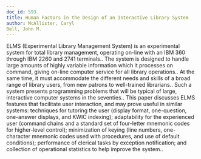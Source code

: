 ```yaml
---
doc_id: 593
title: Human Factors in the Design of an Interactive Library System
author: McAllister, Caryl
Bell, John M.
---
```


ELMS (Experimental Library Management System) is an experimental
system for total library management, operating on-line with an IBM 360
through IBM 2260 and 2741 terminals.. The system is designed to handle
large amounts of highly variable information which it processes on 
command, giving on-line computer service for all library operations..
At the same time, it must accommodate the different needs and skills
of a broad range of library users, from new patrons to well-trained
librarians..
   Such a system presents programming problems that will be typical
of large, interactive computer systems in the seventies.. This paper
discusses ELMS features that facilitate user interaction, and may prove
useful in similar systems:  techniques for tutoring the user (display
format, one-question, one-answer displays, and KWIC indexing); adaptability
for the experienced user (command chains and a standard set of four-letter
mnemonic codes for higher-level control); minimization of keying (line
numbers, one-character mnemonic codes used with procedures, and use of
default conditions); performance of clerical tasks by exception notification;
and collection of operational statistics to help improve the system..
